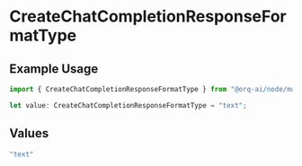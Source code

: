 # CreateChatCompletionResponseFormatType

## Example Usage

```typescript
import { CreateChatCompletionResponseFormatType } from "@orq-ai/node/models/operations";

let value: CreateChatCompletionResponseFormatType = "text";
```

## Values

```typescript
"text"
```